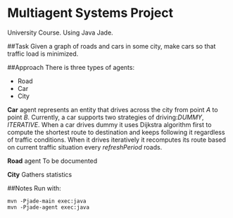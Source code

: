 # Multiagent Systems Project
University Course. Using Java Jade.

##Task
Given a graph of roads and cars in some city, make cars so that traffic load is minimized.

##Approach
There is three types of agents: 
* Road
* Car
* City

**Car** agent represents an entity that drives across the city from point *A* to point *B*.
Currently, a car supports two strategies of driving:_DUMMY_, _ITERATIVE_.
When a car drives dummy it uses Dijkstra algorithm first to compute the shortest route to destination and keeps following it regardless of traffic conditions.
When it drives iteratively it recomputes its route based on current traffic situation every *refreshPeriod* roads.
  
**Road** agent 
To be documented

**City**
Gathers statistics

##Notes
Run with:
```{sh}
mvn -Pjade-main exec:java
mvn -Pjade-agent exec:java
```

